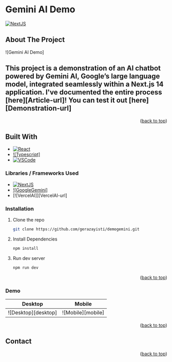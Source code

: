 # Gemini AI Demo
<a name="readme-top"></a>
[![NextJS]][NextJS-url]
## About The Project

![Gemini AI Demo]

## This project is a demonstration of an AI chatbot powered by Gemini AI, Google’s large language model, integrated seamlessly within a Next.js 14 application. I've documented the entire process [here][Article-url]! You can test it out [here][Demonstration-url]


<p align="right">(<a href="#readme-top">back to top</a>)</p>

## Built With

* [![React]][React-url]
* [![Typescript]][Typescript-url]
* [![VSCode]][VSCode-url]

### Libraries / Frameworks Used

* [![NextJS]][NextJS-url]
* [![GoogleGemini]][GoogleGemini-url]
* [![VercelAI]][VercelAI-url]


### Installation

1. Clone the repo
   ```sh
   git clone https://github.com/gerazayisti/demogemini.git
   ```
2. Install Dependencies
    ```sh
    npm install
    ```
2. Run dev server
    ```sh
    npm run dev
    ```


<p align="right">(<a href="#readme-top">back to top</a>)</p>

### Demo
Desktop            |  Mobile
:-------------------------:|:-------------------------:
![Desktop][desktop]  |   ![Mobile][mobile]  
<p align="right">(<a href="#readme-top">back to top</a>)</p>

## Contact

<p align="right">(<a href="#readme-top">back to top</a>)</p>

  <!-- MARKDOWN LINKS & IMAGES -->
<!-- https://www.markdownguide.org/basic-syntax/#reference-style-links -->
[VSCode]: https://img.shields.io/badge/Visual%20Studio%20Code-282C34.svg?style=flat-square&logo=visual-studio-code&logoColor=blue
[VSCode-url]: https://code.visualstudio.com/
[React-url]: https://reactjs.org/
[React]: https://img.shields.io/badge/-ReactJS-%23282C34?style=flat-square&logo=react
[NextJS]: https://img.shields.io/badge/-NextJs-black?style=flat-square&logo=next.js
[NextJS-url]: https://nextjs.org/
[Vercel]: https://img.shields.io/badge/-Vercel-%23282C34?style=flat-square&logo=vercel
[Vercel-url]: https://vercel.com/home
[GoogleGemini-url]: https://gemini.google.com/app
[Typescript-url]: https://typescriptlang.org/
